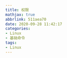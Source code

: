 ```yaml
---
title: 权限
mathjax: true
abbrlink: 511aea70
date: 2020-09-28 11:42:17
categories:
- Linux
- 基础命令
tags: 
- Linux
---
```

